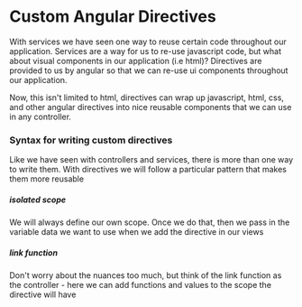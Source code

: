 # Custom Angular Directives

With services we have seen one way to reuse certain code throughout our
application. Services are a way for us to re-use javascript code, but what about
visual components in our application (i.e html)? Directives are provided to us
by angular so that we can re-use ui components throughout our application.

Now, this isn't limited to html, directives can wrap up javascript, html, css,
and other angular directives into nice reusable components that we can use in
any controller.

### Syntax for writing custom directives

Like we have seen with controllers and services, there is more than one way to
write them. With directives we will follow a particular pattern that makes them
more reusable

##### isolated scope

We will always define our own scope. Once we do that, then we pass in the
variable data we want to use when we add the directive in our views

##### link function

Don't worry about the nuances too much, but think of the link function as the
controller - here we can add functions and values to the scope the directive
will have



